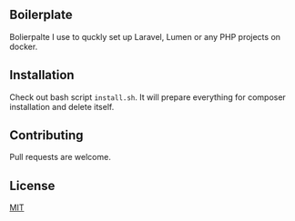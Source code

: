 ## Boilerplate

Bolierpalte I use to quckly set up Laravel, Lumen or any PHP projects on docker.

## Installation

Check out bash script `install.sh`. It will prepare everything for composer installation and delete itself.

## Contributing
Pull requests are welcome.

## License
[MIT](https://choosealicense.com/licenses/mit/)
